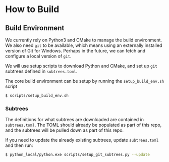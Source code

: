 # How to Build

## Build Environment

We currently rely on Python3 and CMake to manage the build environment. We also need `git` to be available,
which means using an externally installed version of Git for Windows. Perhaps in the future, we can fetch and
configure a local version of `git`.

We will use setup scripts to download Python and CMake, and set up `git` subtrees defined in `subtrees.toml`.

The core build environment can be setup by running the `setup_build_env.sh` script

```sh
$ scripts/setup_build_env.sh
```

### Subtrees

The definitions for what subtrees are downloaded are contained in `subtrees.toml`. The TOML should already
be populated as part of this repo, and the subtrees will be pulled down as part of this repo.

If you need to update the already existing subtrees, update `subtrees.toml` and then run: 

```sh
$ python_local/python.exe scripts/setup_git_subtrees.py --update
```